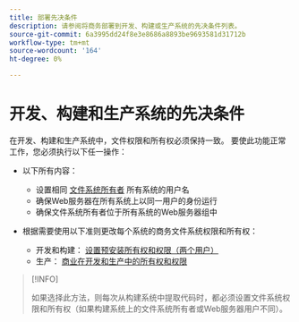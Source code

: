 ```yaml
---
title: 部署先决条件
description: 请参阅将商务部署到开发、构建或生产系统的先决条件列表。
source-git-commit: 6a3995dd24f8e3e8686a8893be9693581d31712b
workflow-type: tm+mt
source-wordcount: '164'
ht-degree: 0%

---
```



# 开发、构建和生产系统的先决条件

在开发、构建和生产系统中，文件权限和所有权必须保持一致。 要使此功能正常工作，您必须执行以下任一操作：

- 以下所有内容：

   - 设置相同 [文件系统所有者](https://glossary.magento.com/magento-file-system-owner) 所有系统的用户名
   - 确保Web服务器在所有系统上以同一用户的身份运行
   - 确保文件系统所有者位于所有系统的Web服务器组中

- 根据需要使用以下准则更改每个系统的商务文件系统权限和所有权：

   - 开发和构建： [设置预安装所有权和权限（两个用户）](file-system-permissions.md#set-up-two-owners-for-default-or-developer-mode)
   - 生产： [商业在开发和生产中的所有权和权限](file-system-permissions.md)

>[!INFO]
>
>如果选择此方法，则每次从构建系统中提取代码时，都必须设置文件系统权限和所有权（如果构建系统上的文件系统所有者或Web服务器用户不同）。
